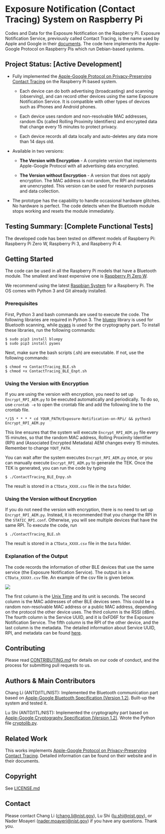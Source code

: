 # Exposure Notification (Contact Tracing) System on Raspberry Pi

Codes and Data for the Exposure Notification on the Raspberry Pi. Exposure Notification Service, previously called Contact Tracing, is the name used by Apple and Google in their [documents](https://www.apple.com/covid19/contacttracing/). The code here implements the Apple-Google Protocol on Raspberry Pis which run Debian-based systems. 

## Project Status: [Active Development]

* Fully implemented the [Apple-Google Protocol on Privacy-Preserving Contact Tracing](https://www.apple.com/covid19/contacttracing/) on the Raspberry Pi based system.  

  * Each device can do both advertising (broadcasting) and scanning (observing), and can record other devices using the same Exposure Notification Service. It is compatible with other types of devices such as iPhones and Android phones.
  
  * Each device uses random and non-resolvable MAC addresses, random IDs (called Rolling Proximity Identifiers) and encrypted data that change every 15 minutes to protect privacy.

  * Each device records all data locally and auto-deletes any data more than 14 days old. 

* Available in two versions:

  * **The Version with Encryption** - A complete version that implements Apple-Google Protocol with all advertising data encrypted. 
  
  * **The Version without Encryption** - A version that does not apply encryption. The MAC address is not random, the RPI and metadata are unencrypted. This version can be used for research purposes and data collection. 

* The prototype has the capability to handle occasional hardware glitches. No hardware is perfect. The code detects when the Bluetooth module stops working and resets the module immediately. 


## Testing Summary: [Complete Functional Tests]

The developed code has been tested on different models of Raspberry Pi: Raspberry Pi Zero W, Raspberry Pi 3, and Raspberry Pi 4. 

## Getting Started

The code can be used in all the Raspberry Pi models that have a Bluetooth module. The smallest and least expensive one is [Raspberry Pi Zero W](https://www.raspberrypi.org/products/raspberry-pi-zero-w/). 

We recommend using the latest [Raspbian System](https://www.raspberrypi.org/downloads/) for a Raspberry Pi. The OS comes with Python 3 and Git already installed. 

### Prerequisites

First, Python 3 and bash commands are used to execute the code. The following libraries are required in Python 3. The [bluepy](https://github.com/IanHarvey/bluepy) library is used for Bluetooth scanning, while [pyaes](https://pypi.org/project/pyaes/) is used for the cryptography part. To install these libraries, run the following commands:
```
$ sudo pip3 install bluepy
$ sudo pip3 install pyaes
```
Next, make sure the bash scripts (.sh) are executable. If not, use the following commands:
```
$ chmod +x ContactTracing_BLE.sh
$ chmod +x ContactTracing_BLE_Enpt.sh
```

### Using the Version with Encryption
If you are using the version with encryption, you need to set up `Encrypt_RPI_AEM.py` to be executed automatically and periodically. To do so, use `crontab -e` to open the crontab file and add the following line to the crontab file.
```
*/15 * * * * cd YOUR_PATH/Exposure-Notification-on-RPi/ && python3 Encrypt_RPI_AEM.py
```
This line ensures that the system will execute `Encrypt_RPI_AEM.py` file every 15 minutes, so that the random MAC address, Rolling Proximity Identifier (RPI) and (Associated Encrypted Metadata) AEM changes every 15 minutes. Remember to change `YOUT_PATH`. 

You can wait after the system executes `Encrypt_RPI_AEM.py` once, or you can manually execute `Encrypt_RPI_AEM.py` to generate the TEK. Once the TEK is generated, you can run the code by typing
```
$ ./ContactTracing_BLE_Enpy.sh
```
The result is stored in a `CTData_XXXX.csv` file in the `Data` folder. 

### Using the Version without Encryption

If you do not need the version with encryption, there is no need to set up `Encrypt_RPI_AEM.py`. Instead, it is recommended that you change the RPI in the `STATIC_RPI.conf`. Otherwise, you will see multiple devices that have the same RPI. To execute the code, run
```
$ ./ContactTracing_BLE.sh
```
The result is stored in a `CTData_XXXX.csv` file in the `Data` folder. 

### Explanation of the Output

The code records the information of other BLE devices that use the same service (the Exposure Notification Service). The output is in a `CTData_XXXXt.csv` file. An example of the csv file is given below. 

<img src="https://github.com/ececli/Exposure-Notification-on-RPi/blob/master/images/Example_Enctypted_Data.PNG">

The first column is the [Unix Time](https://en.wikipedia.org/wiki/Unix_time) and its unit is seconds. The second column is the MAC addresses of other BLE devices seen. This could be a random non-resolvable MAC address or a public MAC address, depending on the protocol the other device uses.  The third column is the RSSI (dBm). The fourth column is the Service UUID, and it is 0xFD6F for the Exposure Notification Service. The fifth column is the RPI of the other device, and the last column is the metadata.  The detailed information about Service UUID, RPI, and metadata can be found [here](https://www.apple.com/covid19/contacttracing/). 


## Contributing

Please read [CONTRIBUTING.md](/CONTRIBUTING.md) for details on our code of conduct, and the process for submitting pull requests to us.

## Authors & Main Contributors

Chang Li (ANTD/ITL/NIST): Implemented the Bluetooth communication part based on [Apple-Google Bluetooth Specification (Version 1.2)](https://www.apple.com/covid19/contacttracing/). Built-up the system and tested it. 

Lu Shi (ANTD/ITL/NIST): Implemented the cryptography part based on [Apple-Google Cryptography Specification (Version 1.2)](https://www.apple.com/covid19/contacttracing/). Wrote the Python file [cryptolib.py](\cryptolib.py).

<!--See also the list of [contributors](https://github.com/your/project/contributors) who participated in this project.-->

## Related Work

This works implements [Apple-Google Protocol on Privacy-Preserving Contact Tracing](https://www.apple.com/covid19/contacttracing/). Detailed information can be found on their website and in their documents. 



## Copyright

See [LICENSE.md](/LICENSE.md)

<!--
## Acknowledgments

*Note: Add this if you want to acknowledge people beyond the main contributors.*

* Hat tip to anyone whose code was used
* Inspiration
* etc
-->
## Contact

Please contact Chang Li (<chang.li@nist.gov>), Lu Shi (<lu.shi@nist.gov>), or Nader Moayeri (<nader.moayeri@nist.gov>) if you have any questions. Thank you.
